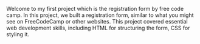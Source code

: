 Welcome to my first project which is the registration form by free code camp.
In this project, we built a registration form, similar to what you might see on FreeCodeCamp or other websites. 
This project covered essential web development skills, including HTML for structuring the form, CSS for styling it.
